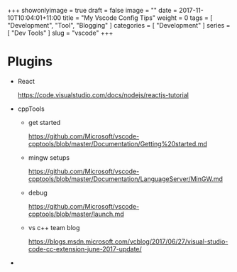 +++
showonlyimage = true
draft = false
image = ""
date = 2017-11-10T10:04:01+11:00
title = "My Vscode Config Tips"
weight = 0
tags = [ "Development", "Tool", "Blogging" ]
categories = [ "Development" ]
series = [ "Dev Tools" ]
slug = "vscode"
+++

# Plugins

- React

    https://code.visualstudio.com/docs/nodejs/reactjs-tutorial

- cppTools 
    - get started

        https://github.com/Microsoft/vscode-cpptools/blob/master/Documentation/Getting%20started.md

    - mingw setups

        https://github.com/Microsoft/vscode-cpptools/blob/master/Documentation/LanguageServer/MinGW.md

    - debug

        https://github.com/Microsoft/vscode-cpptools/blob/master/launch.md

    - vs c++ team blog

        https://blogs.msdn.microsoft.com/vcblog/2017/06/27/visual-studio-code-cc-extension-june-2017-update/
-  